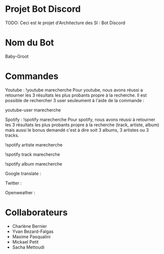 # Projet Bot Discord
TODO: Ceci est le projet d'Architecture des SI : Bot Discord

# Nom du Bot
Baby-Groot

# Commandes
Youtube : !youtube marecherche
Pour youtube, nous avons réussi a retourner les 3 résultats les plus probants propre à la recherche.
Il est possible de rechercher 3 user seuleument à l'aide de la commande :

youtube-user marecherche


Spotify : !spotify marecherche
Pour spotify, nous avons réussi à retourner les 3 résultats les plus probants propre à la recherche (track, artiste, album) mais aussi le bonus demandé c'est à dire soit 3 albums, 3 artistes ou 3 tracks.

!spotify artiste marecherche

!spotify track marecherche

!spotify album marecherche

Google translate :


Twitter :


Openweather :


# Collaborateurs
- Charlène Bernier
- Yvan Bezard-Falgas
- Maxime Pasqualini
- Mickael Petit
- Sacha Mettoudi
